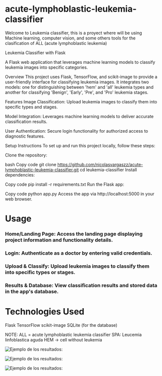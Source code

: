 # acute-lymphoblastic-leukemia-classifier
Welcome to Leukemia classifier, this is a proyect where will be using Machine learning, computer vision, and some others tools for the clasification of ALL (acute lymphoblastic leukemia)




Leukemia Classifier with Flask

A Flask web application that leverages machine learning models to classify leukemia images into specific categories.

Overview
This project uses Flask, TensorFlow, and scikit-image to provide a user-friendly interface for classifying leukemia images. It integrates two models: one for distinguishing between 'hem' and 'all' leukemia types and another for classifying 'Benign', 'Early', 'Pre', and 'Pro' leukemia stages.

Features
Image Classification: Upload leukemia images to classify them into specific types and stages.

Model Integration: Leverages machine learning models to deliver accurate classification results.

User Authentication: Secure login functionality for authorized access to diagnostic features.

Setup Instructions
To set up and run this project locally, follow these steps:

Clone the repository:

bash
Copy code
git clone https://github.com/nicolasvargaszz/acute-lymphoblastic-leukemia-classifier.git
cd leukemia-classifier
Install dependencies:


Copy code
pip install -r requirements.txt
Run the Flask app:


Copy code
python app.py
Access the app via http://localhost:5000 in your web browser.

# Usage
### Home/Landing Page: Access the landing page displaying project information and functionality details.

### Login: Authenticate as a doctor by entering valid credentials.

### Upload & Classify: Upload leukemia images to classify them into specific types or stages.

### Results & Database: View classification results and stored data in the app's database.

# Technologies Used



Flask
TensorFlow
scikit-image
SQLite (for the database)

NOTE: 
ALL = acute lymphoblastic leukemia classifier SPA: Leucemia linfoblastica aguda
HEM -> cell without leukemia




![Ejemplo de los resultados:](ruta/a/la/imagen)

![Ejemplo de los resultados:](ruta/a/la/imagen)

![Ejemplo de los resultados:](ruta/a/la/imagen)
